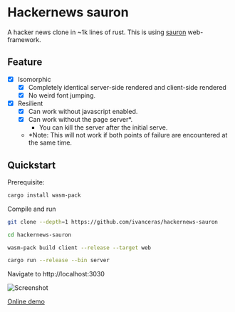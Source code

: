 # Hackernews sauron

A hacker news clone in ~1k lines of rust.
This is using [sauron](https://github.com/ivanceras/sauron) web-framework.


## Feature
- [X] Isomorphic
    - [X] Completely identical server-side rendered and client-side rendered
    - [X] No weird font jumping.
- [X] Resilient
    - [X] Can work without javascript enabled.
    - [X] Can work without the page server*.
        - You can kill the server after the initial serve.
    - *Note: This will not work if both points of failure are encountered at the same time.

## Quickstart

Prerequisite:

```sh
cargo install wasm-pack
```

Compile and run
```sh
git clone --depth=1 https://github.com/ivanceras/hackernews-sauron

cd hackernews-sauron

wasm-pack build client --release --target web

cargo run --release --bin server
```

Navigate to http://localhost:3030

![Screenshot](https://raw.githubusercontent.com/ivanceras/hackernews-sauron/master/client/assets/screenshot-hn-clone.png)


[Online demo](http://66.42.53.165)
